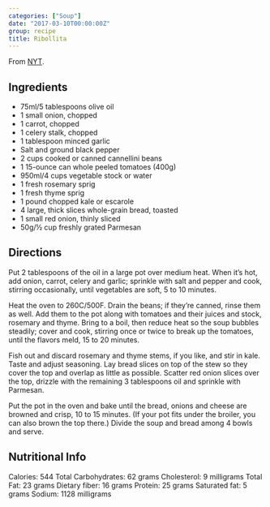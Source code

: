 ```yaml
---
categories: ["Soup"]
date: "2017-03-10T00:00:00Z"
group: recipe
title: Ribollita
---
```


From [NYT](http://cooking.nytimes.com/recipes/1016052-ribollita).

## Ingredients

- 75ml/5 tablespoons olive oil
- 1 small onion, chopped
- 1 carrot, chopped
- 1 celery stalk, chopped
- 1 tablespoon minced garlic
- Salt and ground black pepper
- 2 cups cooked or canned cannellini beans
- 1 15-ounce can whole peeled tomatoes (400g)
- 950ml/4 cups vegetable stock or water
- 1 fresh rosemary sprig
- 1 fresh thyme sprig
- 1 pound chopped kale or escarole
- 4 large, thick slices whole-grain bread, toasted
- 1 small red onion, thinly sliced
- 50g/½ cup freshly grated Parmesan

## Directions

Put 2 tablespoons of the oil in a large pot over medium heat. When
it’s hot, add onion, carrot, celery and garlic; sprinkle with salt and
pepper and cook, stirring occasionally, until vegetables are soft, 5
to 10 minutes.

Heat the oven to 260C/500F. Drain the beans; if they’re canned,
rinse them as well. Add them to the pot along with tomatoes and their
juices and stock, rosemary and thyme. Bring to a boil, then reduce
heat so the soup bubbles steadily; cover and cook, stirring once or
twice to break up the tomatoes, until the flavors meld, 15 to 20
minutes.

Fish out and discard rosemary and thyme stems, if you like, and stir
in kale. Taste and adjust seasoning. Lay bread slices on top of the
stew so they cover the top and overlap as little as possible. Scatter
red onion slices over the top, drizzle with the remaining 3
tablespoons oil and sprinkle with Parmesan.

Put the pot in the oven and bake until the bread, onions and cheese
are browned and crisp, 10 to 15 minutes. (If your pot fits under the
broiler, you can also brown the top there.) Divide the soup and bread
among 4 bowls and serve.

## Nutritional Info

Calories: 544
Total Carbohydrates: 62 grams
Cholesterol: 9 milligrams
Total Fat: 23 grams
Dietary fiber: 16 grams
Protein: 25 grams
Saturated fat: 5 grams
Sodium: 1128 milligrams
